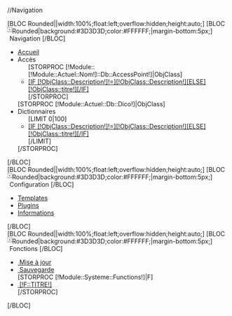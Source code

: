 //Navigation
<div style="width: 100%; padding: 0px;" >
	[BLOC Rounded||width:100%;float:left;overflow:hidden;height:auto;]
		[BLOC Rounded|background:#3D3D3D;color:#FFFFFF;|margin-bottom:5px;]
			<img src="/Skins/AdminV2/Img/Liste/ListeFlecheTitre.jpg" style="float:left;margin-top:0px;">
			<span style="margin-left:5px;">Navigation</span>
		[/BLOC]
		<ul>
			<li><a href="/[!Module::Actuel::Nom!]">Accueil</a></li>
			<li>Accès
				<ul>
				[STORPROC [!Module::[!Module::Actuel::Nom!]::Db::AccessPoint!]|ObjClass]
					<li><a href="/[!Module::Actuel::Nom!]/[!ObjClass::titre!]">
						[IF [!ObjClass::Description!]!=][!ObjClass::Description!][ELSE][!ObjClass::titre!][/IF]</b><b class="p3"></b></a>
					</li>
				[/STORPROC]
				</ul>
			</li>
			[STORPROC [!Module::Actuel::Db::Dico!]|ObjClass]
			<li>Dictionnaires
				<ul>
					[LIMIT 0|100]
					<li><a href="/[!Module::Actuel::Nom!]/[!ObjClass::titre!]">
						[IF [!ObjClass::Description!]!=][!ObjClass::Description!][ELSE][!ObjClass::titre!][/IF]</b><b class="p3"></b></a>
					</li>
					[/LIMIT]
				</ul>
			</li>
			[/STORPROC]
		</ul>
	[/BLOC]
</div>
<div style="width: 100%; padding: 0px;" >
	[BLOC Rounded||width:100%;float:left;overflow:hidden;height:auto;]
		[BLOC Rounded|background:#3D3D3D;color:#FFFFFF;|margin-bottom:5px;]
			<img src="/Skins/AdminV2/Img/Liste/ListeFlecheTitre.jpg" style="float:left;margin-top:0px;">
			<span style="margin-left:5px;">Configuration</span>
		[/BLOC]
		<ul>
			<li><a href="/[!Module::Actuel::Nom!]/Configuration/Modeles">Templates</a></li>
			<li><a href="/[!Module::Actuel::Nom!]/Configuration/Plugins">Plugins</a></li>
			<li><a href="/[!Module::Actuel::Nom!]/Configuration/Infos">Informations</a></li>
		</ul>
	[/BLOC]
</div>
<div style="width: 100%; padding: 0px;" >
	[BLOC Rounded||width:100%;float:left;overflow:hidden;height:auto;]
		[BLOC Rounded|background:#3D3D3D;color:#FFFFFF;|margin-bottom:5px;]
			<img src="/Skins/AdminV2/Img/Liste/ListeFlecheTitre.jpg" style="float:left;margin-top:0px;">
			<span style="margin-left:5px;">Fonctions</span>
		[/BLOC]
		<ul>
			<li><a href="/[!Module::Actuel::Nom!]/Miseajour">&nbsp;Mise  &agrave; jour</a></li>
			<li><a href="/[!Module::Actuel::Nom!]/Sauvegarde">&nbsp;Sauvegarde</a></li>
			[STORPROC [!Module::Systeme::Functions!]|F]
				<li><a href="/[!F::URL!]">&nbsp;[!F::TITRE!]</a></li>
			[/STORPROC]
		</ul>
	[/BLOC]
</div>

